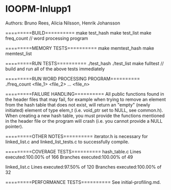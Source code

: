 # IOOPM-Inlupp1

Authors: Bruno Rees, Alicia Nilsson, Henrik Johansson

=========BUILD==========
make test_hash
make test_list
make freq_count // word processing program

=========MEMORY TESTS==========
make memtest_hash
make memtest_list

=========RUN TESTS==========
./test_hash
./test_list
make fulltest // build and run all of the above tests immediately

=========RUN WORD PROCESSING PROGRAM==========
./freq_count <file_1> <file_2> ... <file_n>

=========FAILURE HANDLING==========
All public functions found in the header files that may fail, for example when trying to remove an element from the hash table that does not exist, will return an "empty" (newly initiated) element of type elem_t (i.e. void_ptr set to NULL, see common.h).
When creating a new hash table, you must provide the functions mentioned in the header file or the program will crash (i.e. you cannot provide a NULL pointer).

=========OTHER NOTES==========
iterator.h is necessary for linked_list.c and linked_list_tests.c to successfully compile.

=========COVERAGE TESTS==========
hash_table.c
Lines executed:100.00% of 166
Branches executed:100.00% of 49

linked_list.c
Lines executed:97.50% of 120
Branches executed:100.00% of 32

=========PERFORMANCE TESTS==========
See initial-profiling.md.
